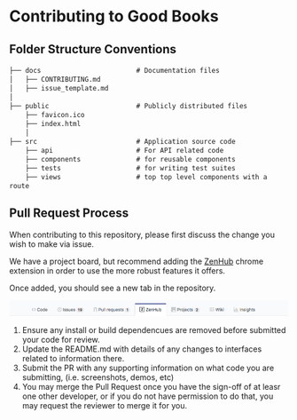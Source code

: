 # Contributing to Good Books

## Folder Structure Conventions

    ├── docs                        # Documentation files
    │   ├── CONTRIBUTING.md
    │   ├── issue_template.md
    │
    ├── public                      # Publicly distributed files
        ├── favicon.ico
        ├── index.html
        │
    ├── src                         # Application source code
        ├── api                     # For API related code
        ├── components              # for reusable components
        ├── tests                   # for writing test suites
        ├── views                   # top top level components with a route

## Pull Request Process

When contributing to this repository, please first discuss the change you wish to make via issue.

We have a project board, but recommend adding the [ZenHub](https://chrome.google.com/webstore/detail/zenhub-for-github/ogcgkffhplmphkaahpmffcafajaocjbd) chrome extension in order to use the more robust features it offers.

Once added, you should see a new tab in the repository.

![Zenhub Tab](zenhub.png)

1.  Ensure any install or build dependencues are removed before submitted your code for review.
2.  Update the README.md with details of any changes to interfaces related to information there.
3.  Submit the PR with any supporting information on what code you are submitting, (i.e. screenshots, demos, etc)
4.  You may merge the Pull Request once you have the sign-off of at leasr one other developer, or if you do not have permission to do that, you may request the reviewer to merge it for you.
